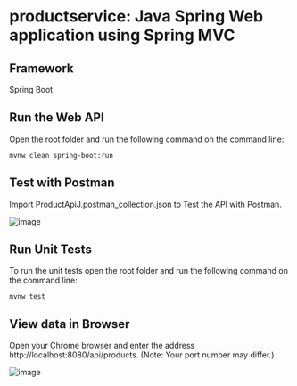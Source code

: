 # productservice: Java Spring Web application using Spring MVC

## Framework
Spring Boot

## Run the Web API 
Open the root folder and run the following command on the command line:
```
mvnw clean spring-boot:run
```

## Test with Postman 
Import ProductApiJ.postman_collection.json to Test the API with Postman.

![image](https://user-images.githubusercontent.com/10462545/159183729-3b110b7d-7026-429f-bb1c-1931de9c5198.png)

## Run Unit Tests
To run the unit tests open the root folder and run the following command on the command line:
```
mvnw test
```

## View data in Browser
Open your Chrome browser and enter the address http://localhost:8080/api/products. (Note: Your port number may differ.)

![image](https://user-images.githubusercontent.com/10462545/159183790-48d6b496-2dbe-4c67-a7b0-9b0c0cebd844.png)
